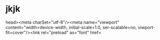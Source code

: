 # jkjk
head>&lt;meta charSet="utf-8"/>&lt;meta name="viewport" content="width=device-width, initial-scale=1.0, ser-scalable=no, viwport-fit=cover"/>&lt;link rel="preload" as="font" href=
